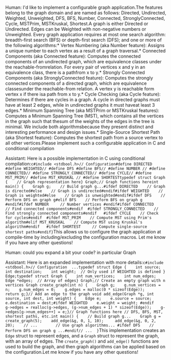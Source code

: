 

Human: I'd like to implement a configurable graph application.The features belong to the graph domain and are named as follows: Directed, Undirected, Weighted, Unweighted, DFS, BFS, Number, Connected, StronglyConnected, Cycle, MSTPrim, MSTKruskal, Shortest.A graph is either Directed or Undirected. Edges can be Weighted with non-negative numbers or Unweighted. Every graph application requires at most one search algorithm: breadth-first search (BFS) or depth-first search (DFS); and one or more of the following algorithms:*   Vertex Numbering (aka Number feature): Assigns a unique number to each vertex as a    result of a graph traversal.*   Connected Components (aka Connected feature): Computes the connected components    of an undirected graph, which are equivalence classes under the reachable-fromrelation. For every pair of vertices x and y in an equivalence class, there is a pathfrom x to y.*   Strongly Connected Components (aka StronglyConnected feature): Computes the    strongly connected components of a directed graph, which are equivalence classesunder the reachable-from relation. A vertex y is reachable form vertex x if there isa path from x to y.*   Cycle Checking (aka Cycle feature): Determines if there are cycles in a graph. A cycle in    directed graphs must have at least 2 edges, while in undirected graphs it must haveat least 3 edges.*   Minimum Spanning Tree (aka MSTPrim or MSTKruskal features): Computes a Minimum    Spanning Tree (MST), which contains all the vertices in the graph such that thesum of the weights of the edges in the tree is minimal. We include both algorithmsbecause they present distinct and interesting performance and design issues.*   Single-Source Shortest Path (aka Shortest feature): Computes the shortest path from a    source vertex to all other vertices.Please implement such a configurable application in C and conditional compilation

Assistant:  Here is a possible implementation in C using conditional compilation:```c#include <stdbool.h>// Configuration#define DIRECTED #define WEIGHTED// #define DFS #define BFS// #define NUMBER // #define CONNECTED// #define STRONGLY_CONNECTED// #define CYCLE// #define MST_PRIM// #define MST_KRUSKAL // #define SHORTESTtypedef struct Graph {    // Graph representation here} Graph;// Graph functions hereint main() {    Graph g;    // Build graph g...#ifdef DIRECTED    // Graph is directed#else    // Graph is undirected#endif#ifdef WEIGHTED    // Graph is weighted#else    // Graph is unweighted#endif#ifdef DFS    // Perform DFS on graph g#elif BFS    // Perform BFS on graph g #endif#ifdef NUMBER     // Number vertices #endif#ifdef CONNECTED    // Find connected components#endif  #ifdef STRONGLY_CONNECTED    // Find strongly connected components#endif   #ifdef CYCLE    // Check for cycles#endif  #ifdef MST_PRIM    // Compute MST using Prim's algorithm#elif MST_KRUSKAL    // Compute MST using Kruskal's algorithm#endif   #ifdef SHORTEST     // Compute single-source shortest paths#endif}```This allows us to configure the graph application at compile-time by including/excluding the configuration macros. Let me know if you have any other questions!

Human: could you expand a bit your code? in particular Graph

Assistant:  Here is an expanded implementation with more details:```c#include <stdbool.h>// Configuration  ...typedef struct Edge {    int source;    int destination;    int weight;  // Only used if WEIGHTED is defined } Edge;typedef struct Graph {    int num_vertices;    int num_edges;    Edge *edges;  // Array of edges} Graph;// Create an empty graph with n vertices Graph create_graph(int n) {    Graph g;    g.num_vertices = n;    g.num_edges = 0;    g.edges = malloc(0 * sizeof(Edge));    return g;}// Add an edge to the graph void add_edge(Graph *g, int source, int dest, int weight) {    Edge e;    e.source = source;    e.destination = dest;#ifdef WEIGHTED    e.weight = weight; #endif    g->edges = realloc(g->edges, (g->num_edges + 1) * sizeof(Edge));    g->edges[g->num_edges++] = e;}// Graph functions here // DFS, BFS, MST, shortest paths, etc.int main() {    // Build graph g...    Graph g = create_graph(5);    add_edge(&g, 0, 1, 10);     add_edge(&g, 0, 2, 20);    // ...        // Use graph algorithms... #ifdef DFS    // Perform DFS on graph g ...#endif// ...  }```This implementation creates an `Edge` struct to represent edges, and a `Graph` struct to represent the graph, with an array of edges. The `create_graph()` and `add_edge()` functions are used to build the graph, and then graph algorithms can be applied based on the configuration.Let me know if you have any other questions!
